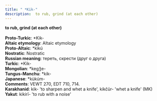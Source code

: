 ```yaml
---
title: " *Kik-"
description:  to rub, grind (at each other)
---
```

<strong> to rub, grind (at each other)</strong><br><br>
<strong>Proto-Turkic</strong>:  *Kik-<br>
<strong>Altaic etymology</strong>:  Altaic etymology<br>
<strong> Proto-Altaic</strong>:  *kìkú<br>
<strong>Nostratic</strong>:  Nostratic<br>
<strong>Russian meaning</strong>:  тереть, скрести (друг о друга)<br>
<strong>Turkic</strong>:  *Kik-<br>
<strong>Mongolian</strong>:  *kegǯe-<br>
<strong>Tungus-Manchu</strong>:  *kik-<br>
<strong>Japanese</strong>:  *kùkúm-<br>
<strong>Comments</strong>:  VEWT 270, EDT 710, 714.<br>
<strong>Karakhanid</strong>:  kik- 'to sharpen and whet a knife', kikčür- 'whet a knife' (MK)<br>
<strong>Yakut</strong>:  kikirī- 'to rub with a noise'<br>


